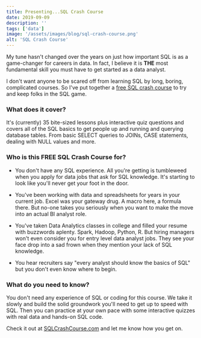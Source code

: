 ```yaml
---
title: Presenting...SQL Crash Course
date: 2019-09-09
description: ''
tags: ['data']
image: '/assets/images/blog/sql-crash-course.png'
alt: 'SQL Crash Course'
---
```

My tune hasn't changed over the years on just how important SQL is as a game-changer for careers in data. In fact, I believe it is **THE** most fundamental skill you must have to get started as a data analyst.

I don't want anyone to be scared off from learning SQL by long, boring, complicated courses. So I've put together a [free SQL crash course](https://sqlcrashcourse.com) to try and keep folks in the SQL game.

### What does it cover?

It's (currently) 35 bite-sized lessons plus interactive quiz questions and covers all of the SQL basics to get people up and running and querying database tables. From basic SELECT queries to JOINs, CASE statements, dealing with NULL values and more.

### Who is this FREE SQL Crash Course for?

- You don't have any SQL experience. All you're getting is tumbleweed when you apply for data jobs that ask for SQL knowledge. It's starting to look like you'll never get your foot in the door.

- You've been working with data and spreadsheets for years in your current job. Excel was your gateway drug. A macro here, a formula there. But no-one takes you seriously when you want to make the move into an actual BI analyst role.

- You've taken Data Analytics classes in college and filled your resume with buzzwords aplenty. Spark, Hadoop, Python, R. But hiring managers won't even consider you for entry level data analyst jobs. They see your face drop into a sad frown when they mention your lack of SQL knowledge.

- You hear recruiters say "every analyst should know the basics of SQL" but you don't even know where to begin.

### What do you need to know?

You don't need any experience of SQL or coding for this course. We take it slowly and build the solid groundwork you'll need to get up to speed with SQL. Then you can practice at your own pace with some interactive quizzes with real data and hands-on SQL code.

Check it out at [SQLCrashCourse.com](https://sqlcrashcourse.com) and let me know how you get on.